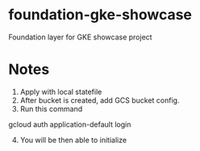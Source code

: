 # foundation-gke-showcase
Foundation layer for GKE showcase project

# Notes
1. Apply with local statefile
2. After bucket is created, add GCS bucket config.
3. Run this command

gcloud auth application-default login

4. You will be then able to initialize